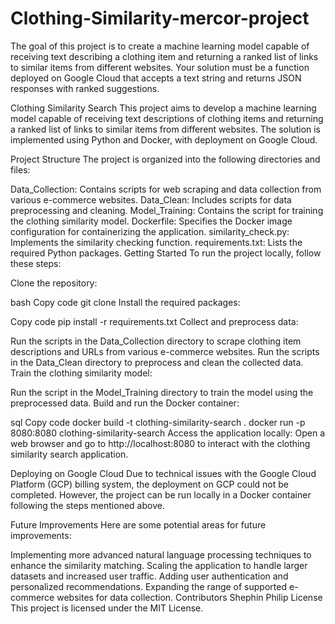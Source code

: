 # Clothing-Similarity-mercor-project
The goal of this project is to create a machine learning model capable of receiving text describing a clothing item and returning a ranked list of links to similar items from different websites. Your solution must be a function deployed on Google Cloud that accepts a text string and returns JSON responses with ranked suggestions.

Clothing Similarity Search
This project aims to develop a machine learning model capable of receiving text descriptions of clothing items and returning a ranked list of links to similar items from different websites. The solution is implemented using Python and Docker, with deployment on Google Cloud.

Project Structure
The project is organized into the following directories and files:

Data_Collection: Contains scripts for web scraping and data collection from various e-commerce websites.
Data_Clean: Includes scripts for data preprocessing and cleaning.
Model_Training: Contains the script for training the clothing similarity model.
Dockerfile: Specifies the Docker image configuration for containerizing the application.
similarity_check.py: Implements the similarity checking function.
requirements.txt: Lists the required Python packages.
Getting Started
To run the project locally, follow these steps:

Clone the repository:

bash
Copy code
git clone <repository-url>
Install the required packages:

Copy code
pip install -r requirements.txt
Collect and preprocess data:

Run the scripts in the Data_Collection directory to scrape clothing item descriptions and URLs from various e-commerce websites.
Run the scripts in the Data_Clean directory to preprocess and clean the collected data.
Train the clothing similarity model:

Run the script in the Model_Training directory to train the model using the preprocessed data.
Build and run the Docker container:

sql
Copy code
docker build -t clothing-similarity-search .
docker run -p 8080:8080 clothing-similarity-search
Access the application locally:
Open a web browser and go to http://localhost:8080 to interact with the clothing similarity search application.

Deploying on Google Cloud
Due to technical issues with the Google Cloud Platform (GCP) billing system, the deployment on GCP could not be completed. However, the project can be run locally in a Docker container following the steps mentioned above.

Future Improvements
Here are some potential areas for future improvements:

Implementing more advanced natural language processing techniques to enhance the similarity matching.
Scaling the application to handle larger datasets and increased user traffic.
Adding user authentication and personalized recommendations.
Expanding the range of supported e-commerce websites for data collection.
Contributors
Shephin Philip
License
This project is licensed under the MIT License.


